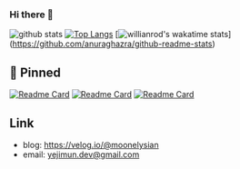 ### Hi there 👋

<!--
**moonelysian/moonelysian** is a ✨ _special_ ✨ repository because its `README.md` (this file) appears on your GitHub profile.

Here are some ideas to get you started:

- 🔭 I’m currently working on ...
- 🌱 I’m currently learning ...
- 👯 I’m looking to collaborate on ...
- 🤔 I’m looking for help with ...
- 💬 Ask me about ...
- 📫 How to reach me: ...
- 😄 Pronouns: ...
- ⚡ Fun fact: ...
-->

![github stats](https://github-readme-stats.vercel.app/api?username=moonelysian&show_icons=true&count_private=true)
[![Top Langs](https://github-readme-stats.vercel.app/api/top-langs/?username=moonelysian)](https://github.com/anuraghazra/github-readme-stats)
[![willianrod's wakatime stats](https://github-readme-stats.vercel.app/api/wakatime?username=moonelysian)]
(https://github.com/anuraghazra/github-readme-stats)

## :pushpin: Pinned

[![Readme Card](https://github-readme-stats.vercel.app/api/pin/?username=moonelysian&repo=5th-prography)](https://github.com/anuraghazra/github-readme-stats)
[![Readme Card](https://github-readme-stats.vercel.app/api/pin/?username=moonelysian&repo=SURF)](https://github.com/anuraghazra/github-readme-stats)
[![Readme Card](https://github-readme-stats.vercel.app/api/pin/?username=toy-program&repo=issue-driven-algorithm)](https://github.com/anuraghazra/github-readme-stats)


## Link

- blog: https://velog.io/@moonelysian
- email: yejimun.dev@gmail.com
